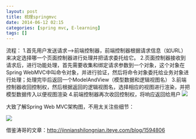 ```yaml
---
layout: post
title: 梳理springmvc
date: 2014-06-12 02:15
categories: [spring mvc, E-learning]
tags: []
---
```

流程：
1.首先用户发送请求—>前端控制器，前端控制器根据请求信息（如URL）来决定选择哪一个页面控制器进行处理并把请求委托给它。
2.页面控制器接收到请求后，进行功能处理，首先需要收集和绑定请求参数到一个对象，这个对象在Spring WebMVC中叫命令对象，并进行验证，然后将命令对象委托给业务对象进行处理；处理完毕后返回一个ModelAndView（模型数据和逻辑视图名）
3.前端控制器收回控制权，然后根据返回的逻辑视图名，选择相应的视图进行渲染，并把模型数据传入以便视图渲染
4.前端控制器再次收回控制权，将响应返回给用户
![](http://sishuok.com/forum/upload/2012/7/14/529024df9d2b0d1e62d8054a86d866c9__1.JPG)


大致了解Spring Web MVC架构图，不用太关注些细节：

![](http://sishuok.com/forum/upload/2012/7/14/57ea9e7edeebd5ee2ec0cf27313c5fb6__2.JPG)


借鉴涛哥的文章：http://jinnianshilongnian.iteye.com/blog/1594806
